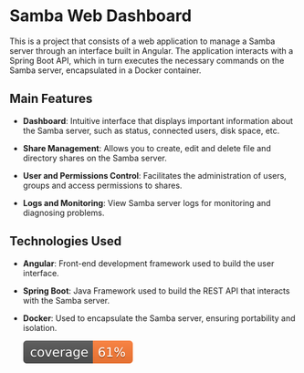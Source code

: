 # Samba Web Dashboard

This is a project that consists of a web application to manage a Samba server through an interface built in Angular. The application interacts with a Spring Boot API, which in turn executes the necessary commands on the Samba server, encapsulated in a Docker container.

## Main Features

- **Dashboard**: Intuitive interface that displays important information about the Samba server, such as status, connected users, disk space, etc.
  
- **Share Management**: Allows you to create, edit and delete file and directory shares on the Samba server.
  
- **User and Permissions Control**: Facilitates the administration of users, groups and access permissions to shares.
  
- **Logs and Monitoring**: View Samba server logs for monitoring and diagnosing problems.

## Technologies Used

- **Angular**: Front-end development framework used to build the user interface.
  
- **Spring Boot**: Java Framework used to build the REST API that interacts with the Samba server.
  
- **Docker**: Used to encapsulate the Samba server, ensuring portability and isolation.


   ![Coverage](.github/badges/jacoco.svg)

